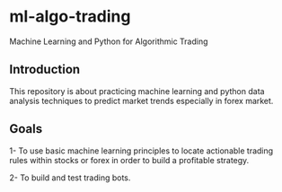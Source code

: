 # ml-algo-trading
Machine Learning and Python for Algorithmic Trading 

## Introduction
This repository is about practicing machine learning and 
python data analysis techniques to predict market trends
especially in forex market. 

## Goals
1- To use basic machine learning principles to locate actionable 
trading rules within stocks or forex in order to build a profitable 
strategy.

2- To build and test trading bots.

